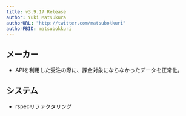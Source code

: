 ```yaml
---
title: v3.9.17 Release
author: Yuki Matsukura
authorURL: "http://twitter.com/matsubokkuri"
authorFBID: matsubokkuri
---
```


## メーカー

- APIを利用した受注の際に、課金対象にならなかったデータを正常化。

## システム

- rspecリファクタリング


